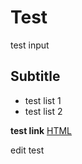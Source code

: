 # Test

test input

## Subtitle
* test list 1
* test list 2

**test link** [HTML](/wiki/HTML)

edit test